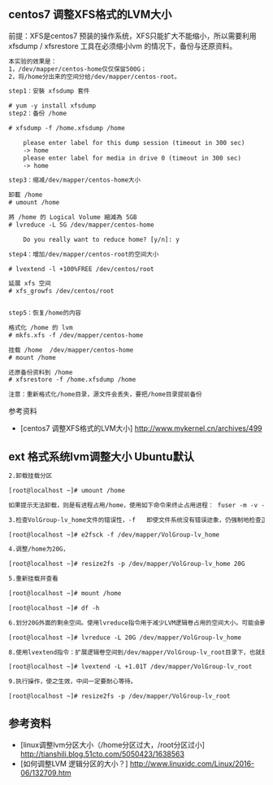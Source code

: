centos7 调整XFS格式的LVM大小
---
前提：XFS是centos7 预装的操作系统，XFS只能扩大不能缩小，所以需要利用xfsdump / xfsrestore 工具在必须缩小lvm 的情况下，备份与还原资料。

```txt
本实验的效果是：
1，/dev/mapper/centos-home仅仅保留500G；
2，将/home分出来的空间分给/dev/mapper/centos-root。

step1：安裝 xfsdump 套件

# yum -y install xfsdump
step2：备份 /home

# xfsdump -f /home.xfsdump /home

    please enter label for this dump session (timeout in 300 sec)
    -> home
    please enter label for media in drive 0 (timeout in 300 sec)
    -> home

step3：缩减/dev/mapper/centos-home大小

卸載 /home
# umount /home

將 /home 的 Logical Volume 縮減為 5GB
# lvreduce -L 5G /dev/mapper/centos-home

    Do you really want to reduce home? [y/n]: y

step4：增加/dev/mapper/centos-root的空间大小

# lvextend -l +100%FREE /dev/centos/root

延展 xfs 空间
# xfs_growfs /dev/centos/root


step5：恢复/home的内容

格式化 /home 的 lvm
# mkfs.xfs -f /dev/mapper/centos-home

挂载 /home  /dev/mapper/centos-home
# mount /home

还原备份资料到 /home
# xfsrestore -f /home.xfsdump /home

注意：重新格式化/home目录，源文件会丢失，要把/home目录提前备份

```
参考资料
- [centos7 调整XFS格式的LVM大小] http://www.mykernel.cn/archives/499

ext 格式系统lvm调整大小 Ubuntu默认
---

```txt
2.卸载挂载分区

[root@localhost ~]# umount /home 

如果提示无法卸载，则是有进程占用/home，使用如下命令来终止占用进程： fuser -m -v -i -k /home

3.检查VolGroup-lv_home文件的错误性，-f   即使文件系统没有错误迹象，仍强制地检查正确性。

[root@localhost ~]# e2fsck -f /dev/mapper/VolGroup-lv_home 

4.调整/home为20G，

[root@localhost ~]# resize2fs -p /dev/mapper/VolGroup-lv_home 20G 

5.重新挂载并查看

[root@localhost ~]# mount /home 

[root@localhost ~]# df -h 

6.划分20G外面的剩余空间。使用lvreduce指令用于减少LVM逻辑卷占用的空间大小。可能会删除逻辑卷上已有的数据，所以在操作前必须进行确认。记得输入 “y”

[root@localhost ~]# lvreduce -L 20G /dev/mapper/VolGroup-lv_home 

8.使用lvextend指令：扩展逻辑卷空间到/dev/mapper/VolGroup-lv_root目录下，也就是“/”目录下。

[root@localhost ~]# lvextend -L +1.01T /dev/mapper/VolGroup-lv_root

9.执行操作，使之生效，中间一定要耐心等待。

[root@localhost ~]# resize2fs -p /dev/mapper/VolGroup-lv_root

```
参考资料
---
- [linux调整lvm分区大小（/home分区过大，/root分区过小] http://tianshili.blog.51cto.com/5050423/1638563
- [如何调整LVM 逻辑分区的大小？] http://www.linuxidc.com/Linux/2016-06/132709.htm